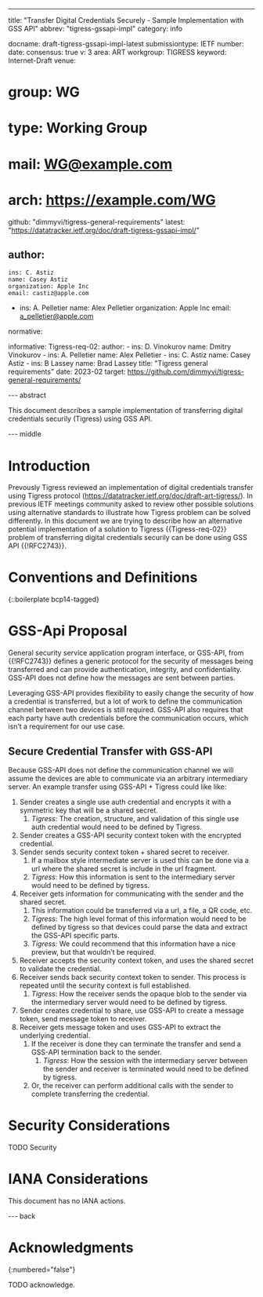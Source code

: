 ---
title: "Transfer Digital Credentials Securely - Sample Implementation with GSS API"
abbrev: "tigress-gssapi-impl"
category: info

docname: draft-tigress-gssapi-impl-latest
submissiontype: IETF
number:
date:
consensus: true
v: 3
area: ART
workgroup: TIGRESS
keyword: Internet-Draft
venue:
#  group: WG
#  type: Working Group
#  mail: WG@example.com
#  arch: https://example.com/WG
  github: "dimmyvi/tigress-general-requirements"
  latest: "https://datatracker.ietf.org/doc/draft-tigress-gssapi-impl/"

author:
 -
    ins: C. Astiz
    name: Casey Astiz
    organization: Apple Inc
    email: castiz@apple.com
 -
    ins: A. Pelletier
    name: Alex Pelletier
    organization: Apple Inc
    email: a_pelletier@apple.com


normative:

informative:
  Tigress-req-02:
    author:
    -
      ins: D. Vinokurov
      name: Dmitry Vinokurov
    -
      ins: A. Pelletier
      name: Alex Pelletier
    -
      ins: C. Astiz
      name: Casey Astiz
    -
      ins: B Lassey
      name: Brad Lassey
    title: "Tigress general requirements"
    date: 2023-02
    target: https://github.com/dimmyvi/tigress-general-requirements/


--- abstract

This document describes a sample implementation of transferring digital credentials securily (Tigress) using GSS API.

--- middle

# Introduction

Prevously Tigress reviewed an implementation of digital credentials transfer using Tigress protocol (https://datatracker.ietf.org/doc/draft-art-tigress/). In previous IETF meetings community asked to review other possible solutions using alternative standards to illustrate how Tigress problem can be solved differently.
In this document we are trying to describe how an alternative potential implementation of a solution to Tigress {{Tigress-req-02}} problem of transferring digital credentials securily can be done using GSS API {{!RFC2743}}.

# Conventions and Definitions

{::boilerplate bcp14-tagged}

# GSS-Api Proposal

 General security service application program interface, or GSS-API, from {{!RFC2743}} defines a generic protocol for the security of messages being transferred and can provide authentication, integrity, and confidentiality. GSS-API does not define how the messages are sent between parties.

 Leveraging GSS-API provides flexibility to easily change the security of how a credential is transferred, but a lot of work to define the communication channel between two devices is still required. GSS-API also requires that each party have auth credentials before the communication occurs, which isn’t a requirement for our use case.

 ## Secure Credential Transfer with GSS-API

 Because GSS-API does not define the communication channel we will assume the devices are able to communicate via an arbitrary intermediary server. An example transfer using GSS-API + Tigress could like like:

 1. Sender creates a single use auth credential and encrypts it with a symmetric key that will be a shared secret.
     1. *Tigress*: The creation, structure, and validation of this single use auth credential would need to be defined by Tigress.
 2. Sender creates a GSS-API security context token with the encrypted credential.
 3. Sender sends security context token + shared secret to receiver.
     1. If a mailbox style intermediate server is used this can be done via a url where the shared secret is include in the url fragment.
     2. *Tigress*: How this information is sent to the intermediary server would need to be defined by tigress.
 4. Receiver gets information for communicating with the sender and the shared secret.
     1. This information could be transferred via a url, a file, a QR code, etc.
     2. *Tigress*: The high level format of this information would need to be defined by tigress so that devices could parse the data and extract the GSS-API specific parts.
     3. *Tigress:* We could recommend that this information have a nice preview, but that wouldn’t be required.
 5. Receiver accepts the security context token, and uses the shared secret to validate the credential.
 6. Receiver sends back security context token to sender. This process is repeated until the security context is full established.
     1. *Tigress*: How the receiver sends the opaque blob to the sender via the intermediary server would need to be defined by tigress.
 7. Sender creates credential to share, use GSS-API to create a message token, send message token to receiver.
 8. Receiver gets message token and uses GSS-API to extract the underlying credential.
     1. If the receiver is done they can terminate the transfer and send a GSS-API termination back to the sender.
         1. *Tigress*: How the session with the intermediary server between the sender and receiver is terminated would need to be defined by tigress.
     2. Or, the receiver can perform additional calls with the sender to complete transferring the credential.


# Security Considerations

TODO Security


# IANA Considerations

This document has no IANA actions.


--- back

# Acknowledgments
{:numbered="false"}

TODO acknowledge.

